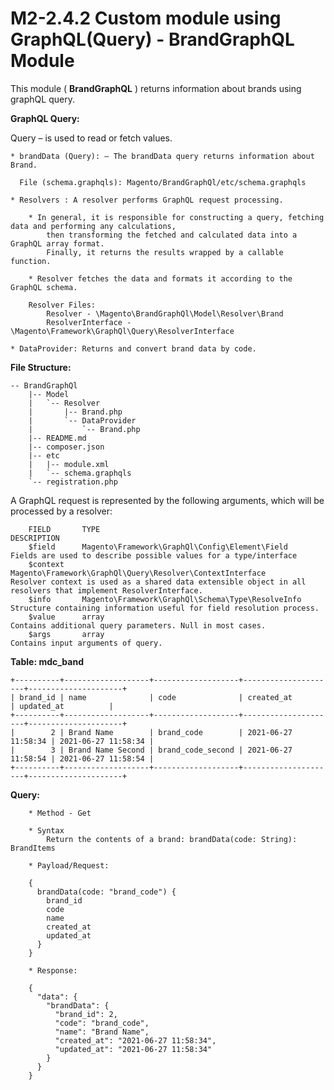 # M2-2.4.2 Custom module using GraphQL(Query) - BrandGraphQL Module

This module ( **BrandGraphQL** ) returns information about brands using graphQL query.

**GraphQL Query:**

Query – is used to read or fetch values.

    * brandData (Query): – The brandData query returns information about Brand.

      File (schema.graphqls): Magento/BrandGraphQl/etc/schema.graphqls

    * Resolvers : A resolver performs GraphQL request processing.

        * In general, it is responsible for constructing a query, fetching data and performing any calculations, 
            then transforming the fetched and calculated data into a GraphQL array format.
            Finally, it returns the results wrapped by a callable function.

        * Resolver fetches the data and formats it according to the GraphQL schema.

        Resolver Files: 
            Resolver - \Magento\BrandGraphQl\Model\Resolver\Brand
            ResolverInterface - \Magento\Framework\GraphQl\Query\ResolverInterface

    * DataProvider: Returns and convert brand data by code.

**File Structure:**

```
-- BrandGraphQl
    |-- Model
    |   `-- Resolver
    |       |-- Brand.php
    |       `-- DataProvider
    |           `-- Brand.php
    |-- README.md
    |-- composer.json
    |-- etc
    |   |-- module.xml
    |   `-- schema.graphqls
    `-- registration.php
```

A GraphQL request is represented by the following arguments, which will be processed by a resolver:

```
    FIELD	    TYPE	                                                    DESCRIPTION
    $field	    Magento\Framework\GraphQl\Config\Element\Field	            Fields are used to describe possible values for a type/interface
    $context	    Magento\Framework\GraphQl\Query\Resolver\ContextInterface	    Resolver context is used as a shared data extensible object in all resolvers that implement ResolverInterface.
    $info	    Magento\Framework\GraphQl\Schema\Type\ResolveInfo	            Structure containing information useful for field resolution process.
    $value	    array	                                                    Contains additional query parameters. Null in most cases.
    $args	    array	                                                    Contains input arguments of query.

```

**Table: mdc_band**

```
+----------+-------------------+-------------------+---------------------+---------------------+
| brand_id | name              | code              | created_at          | updated_at          |
+----------+-------------------+-------------------+---------------------+---------------------+
|        2 | Brand Name        | brand_code        | 2021-06-27 11:58:34 | 2021-06-27 11:58:34 |
|        3 | Brand Name Second | brand_code_second | 2021-06-27 11:58:54 | 2021-06-27 11:58:54 |
+----------+-------------------+-------------------+---------------------+---------------------+
```

**Query:**

```
    * Method - Get
    
    * Syntax
        Return the contents of a brand: brandData(code: String): BrandItems

    * Payload/Request:
    
    {
      brandData(code: "brand_code") {
        brand_id
        code
        name
        created_at
        updated_at
      }
    }
    
    * Response:
    
    {
      "data": {
        "brandData": {
          "brand_id": 2,
          "code": "brand_code",
          "name": "Brand Name",
          "created_at": "2021-06-27 11:58:34",
          "updated_at": "2021-06-27 11:58:34"
        }
      }
    }
```


